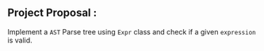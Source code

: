## Project Proposal :

Implement a ```AST``` Parse tree using ```Expr``` class and check if a given ```expression``` is valid.
